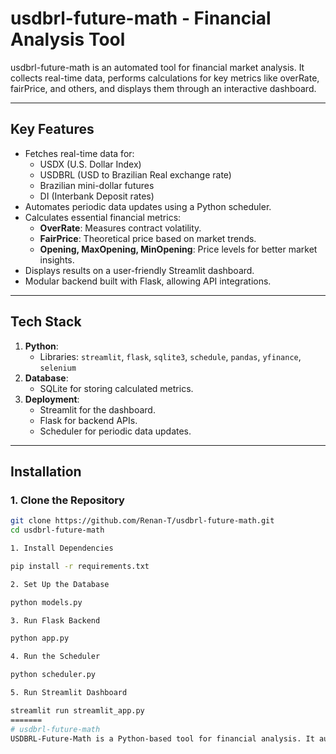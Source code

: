 # usdbrl-future-math - Financial Analysis Tool

usdbrl-future-math is an automated tool for financial market analysis. It collects real-time data, performs calculations for key metrics like overRate, fairPrice, and others, and displays them through an interactive dashboard.

---

## **Key Features**
- Fetches real-time data for:
  - USDX (U.S. Dollar Index)
  - USDBRL (USD to Brazilian Real exchange rate)
  - Brazilian mini-dollar futures
  - DI (Interbank Deposit rates)
- Automates periodic data updates using a Python scheduler.
- Calculates essential financial metrics:
  - **OverRate**: Measures contract volatility.
  - **FairPrice**: Theoretical price based on market trends.
  - **Opening, MaxOpening, MinOpening**: Price levels for better market insights.
- Displays results on a user-friendly Streamlit dashboard.
- Modular backend built with Flask, allowing API integrations.

---

## **Tech Stack**
1. **Python**:
   - Libraries: `streamlit`, `flask`, `sqlite3`, `schedule`, `pandas`, `yfinance`, `selenium`
2. **Database**:
   - SQLite for storing calculated metrics.
3. **Deployment**:
   - Streamlit for the dashboard.
   - Flask for backend APIs.
   - Scheduler for periodic data updates.

---

## **Installation**

### 1. Clone the Repository
```bash
git clone https://github.com/Renan-T/usdbrl-future-math.git
cd usdbrl-future-math

1. Install Dependencies

pip install -r requirements.txt

2. Set Up the Database

python models.py

3. Run Flask Backend

python app.py

4. Run the Scheduler

python scheduler.py

5. Run Streamlit Dashboard

streamlit run streamlit_app.py
=======
# usdbrl-future-math
USDBRL-Future-Math is a Python-based tool for financial analysis. It automates data fetching for USDX, mini-dollar futures, USDBRL, and DI, calculates key metrics like OverRate and FairPrice, and presents them on an interactive Streamlit dashboard. With Flask backend and a scheduler, it ensures real-time updates and seamless analysis for traders.

